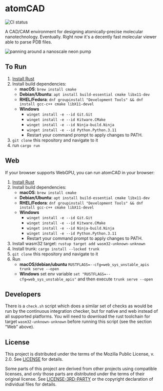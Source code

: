 # atomCAD

![CI status](https://github.com/atomCAD/atomCAD/actions/workflows/ci.yml/badge.svg)

A CAD/CAM environment for designing atomically-precise molecular nanotechnology.
Eventually.  Right now it's a decently fast molecular viewer able to parse PDB
files.

![panning around a nanoscale neon pump](./media/neon-pump.gif)

## To Run

1. [Install Rust](https://rustup.rs/)
2. Install build dependencies: 
    - __macOS__: `brew install cmake`
    - __Debian/Ubuntu__: `apt install build-essential cmake libx11-dev` 
    - __RHEL/Fedora__: `dnf groupinstall "Development Tools" && dnf install gcc-c++ cmake libX11-devel`
    - __Windows__ 
        - `winget install -e --id Git.Git`
        - `winget install -e --id Kitware.CMake`
        - `winget install -e --id Ninja-build.Ninja`
        - `winget install -e --id Python.Python.3.11`
        - Restart your command prompt to apply changes to PATH.
3. `git clone` this repository and navigate to it
4. run `cargo run`

## Web

If your browser supports WebGPU, you can run atomCAD in your browser:

1. [Install Rust](https://rustup.rs/)
2. Install build dependencies: 
    - __macOS__: `brew install cmake`
    - __Debian/Ubuntu__: `apt install build-essential cmake libx11-dev` 
    - __RHEL/Fedora__: `dnf groupinstall "Development Tools" && dnf install gcc-c++ cmake libX11-devel`
    - __Windows__ 
        - `winget install -e --id Git.Git`
        - `winget install -e --id Kitware.CMake`
        - `winget install -e --id Ninja-build.Ninja`
        - `winget install -e --id Python.Python.3.11`
        - Restart your command prompt to apply changes to PATH.
3. Install wasm32 target: `rustup target add wasm32-unknown-unknown`
4. Install trunk: `cargo install --locked trunk`
5. `git clone` this repository and navigate to it
6. Run
    - __macOS/debian/ubuntu__  `RUSTFLAGS=--cfg=web_sys_unstable_apis trunk serve --open`
    - __Windows__ set env variable `set "RUSTFLAGS=--cfg=web_sys_unstable_apis"` and then execute  `trunk serve --open`

## Developers

There is a `check.sh` script which does a similar set of checks as would be
run by the continuous integration checker, but for native and web instead of
all supported platforms.  You will need to download the rust toolchain for
target `wasm32-unknown-unknown` before running this script (see the section
“Web” above).

## License

This project is distributed under the terms of the Mozilla Public License, v.
2.0.  See [LICENSE](./LICENSE) for details.

Some parts of this project are derived from other projects using compatible
licenses, and only those parts are distributed under the terms of their
original license.  See [LICENSE-3RD-PARTY](./LICENSE-3RD-PARTY) or the
copyright declaration of individual files for details.
